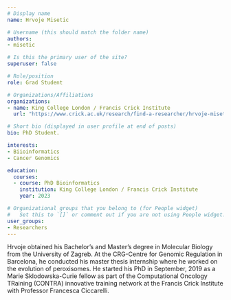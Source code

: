 ```yaml
---
# Display name
name: Hrvoje Misetic

# Username (this should match the folder name)
authors:
- misetic

# Is this the primary user of the site?
superuser: false

# Role/position
role: Grad Student

# Organizations/Affiliations
organizations:
- name: King College London / Francis Crick Institute
  url: "https://www.crick.ac.uk/research/find-a-researcher/hrvoje-misetic"

# Short bio (displayed in user profile at end of posts)
bio: PhD Student.

interests:
- Biioinformatics
- Cancer Genomics

education:
  courses:
  - course: PhD Bioinformatics
    institution: King College London / Francis Crick Institute
    year: 2023

# Organizational groups that you belong to (for People widget)
#   Set this to `[]` or comment out if you are not using People widget.
user_groups:
- Researchers
---
```


Hrvoje obtained his Bachelor’s and Master’s degree in Molecular Biology from the University of Zagreb. At the CRG-Centre for Genomic Regulation in Barcelona, he conducted his master thesis internship where he worked on the evolution of peroxisomes. He started his PhD in September, 2019 as a Marie Sklodowska-Curie fellow as part of the Computational Oncology TRaining (CONTRA) innovative training network at the Francis Crick Institute with Professor Francesca Ciccarelli.